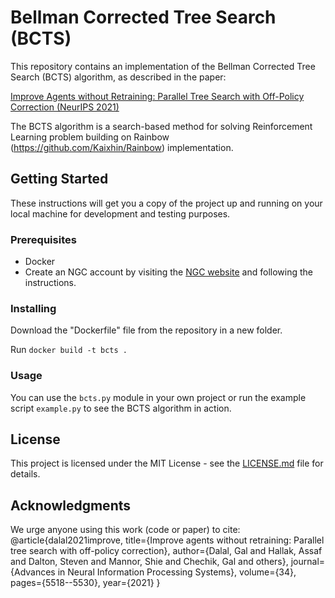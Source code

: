 # Bellman Corrected Tree Search (BCTS)

This repository contains an implementation of the Bellman Corrected Tree Search (BCTS) algorithm, as described in the paper:

[Improve Agents without Retraining: Parallel Tree Search with Off-Policy Correction (NeurIPS 2021)]( https://proceedings.neurips.cc/paper/2021/file/2bd235c31c97855b7ef2dc8b414779af-Paper.pdf)

The BCTS algorithm is a search-based method for solving Reinforcement Learning problem building on Rainbow (https://github.com/Kaixhin/Rainbow) implementation. 

## Getting Started

These instructions will get you a copy of the project up and running on your local machine for development and testing purposes.

### Prerequisites

- Docker
- Create an NGC account by visiting the [NGC website](https://ngc.nvidia.com/signup) and following the instructions.


### Installing

Download the "Dockerfile" file from the repository in a new folder. 

Run `docker build -t bcts .`

### Usage

You can use the `bcts.py` module in your own project or run the example script `example.py` to see the BCTS algorithm in action.

## License

This project is licensed under the MIT License - see the [LICENSE.md](LICENSE.md) file for details.

## Acknowledgments

We urge anyone using this work (code or paper) to cite:
@article{dalal2021improve,
  title={Improve agents without retraining: Parallel tree search with off-policy correction},
  author={Dalal, Gal and Hallak, Assaf and Dalton, Steven and Mannor, Shie and Chechik, Gal and others},
  journal={Advances in Neural Information Processing Systems},
  volume={34},
  pages={5518--5530},
  year={2021}
}




